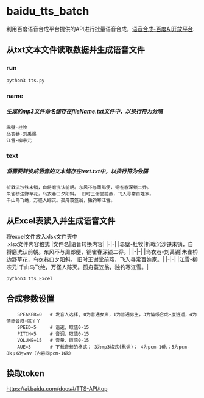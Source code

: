 # baidu_tts_batch
利用百度语音合成平台提供的API进行批量语音合成，[语音合成-百度AI开放平台](https://ai.baidu.com/tech/speech/tts_online).

## 从txt文本文件读取数据并生成语音文件
### run
```python
python3 tts.py
```
### name
##### 生成的mp3文件命名储存在fileName.txt文件中，以换行符为分隔
    赤壁-杜牧
    乌衣巷-刘禹锡
    江雪-柳宗元

### text
##### 将需要转换成语音的文本储存在text.txt中，以换行符为分隔
    折戟沉沙铁未销，自将磨洗认前朝。东风不与周郎便，铜雀春深锁二乔。
    朱雀桥边野草花，乌衣巷口夕阳斜。 旧时王谢堂前燕，飞入寻常百姓家。
    千山鸟飞绝，万径人踪灭。孤舟蓑笠翁，独钓寒江雪。
    
    
## 从Excel表读入并生成语音文件  
将excel文件放入xlsx文件夹中  
.xlsx文件内容格式
|文件名|语音转换内容|
|-|-|
|赤壁-杜牧|折戟沉沙铁未销，自将磨洗认前朝。东风不与周郎便，铜雀春深锁二乔。|
|-|-|
|乌衣巷-刘禹锡|朱雀桥边野草花，乌衣巷口夕阳斜。 旧时王谢堂前燕，飞入寻常百姓家。|
|-|-|
|江雪-柳宗元|千山鸟飞绝，万径人踪灭。孤舟蓑笠翁，独钓寒江雪。|

```python3
python3 tts_Excel
```

## 合成参数设置
        SPEAKER=0   # 发音人选择, 0为普通女声，1为普通男生，3为情感合成-度逍遥，4为情感合成-度丫丫
        SPEED=5     # 语速，取值0-15
        PITCH=5     # 音调，取值0-15
        VOLUME=15   # 音量，取值0-15
        AUE=3       # 下载音频的格式： 3为mp3格式(默认)； 4为pcm-16k；5为pcm-8k；6为wav（内容同pcm-16k）

## 换取token
https://ai.baidu.com/docs#/TTS-API/top
